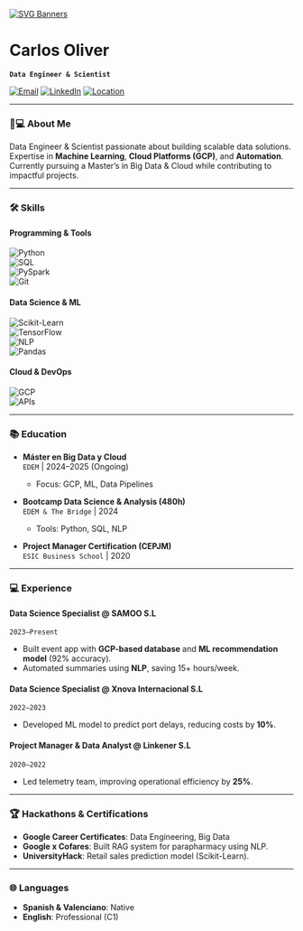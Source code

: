 [![SVG Banners](https://svg-banners.vercel.app/api?type=luminance&text1=Carlos%20Oliver👨‍💻&width=800&height=400)](https://github.com/Akshay090/svg-banners)

# Carlos Oliver  
**`Data Engineer & Scientist`**  

[![Email](https://img.shields.io/badge/Email-carlosoliver.coo%40gmail.com-red?style=flat&logo=gmail)](mailto:carlosoliver.coo@gmail.com)
[![LinkedIn](https://img.shields.io/badge/LinkedIn-Carlos_Oliver-blue?style=flat&logo=linkedin)](https://linkedin.com/in/carlos-oliver)
[![Location](https://img.shields.io/badge/Location-Valencia,%20Spain-green?style=flat&logo=map)]()

---

### 👨💻 **About Me**  
Data Engineer & Scientist passionate about building scalable data solutions. Expertise in **Machine Learning**, **Cloud Platforms (GCP)**, and **Automation**. Currently pursuing a Master’s in Big Data & Cloud while contributing to impactful projects.

---

### 🛠️ **Skills**  

#### **Programming & Tools**  
![Python](https://img.shields.io/badge/Python-Advanced-blue?logo=python)  
![SQL](https://img.shields.io/badge/SQL-Advanced-orange?logo=postgresql)  
![PySpark](https://img.shields.io/badge/PySpark-Intermediate-yellow?logo=apachespark)  
![Git](https://img.shields.io/badge/Git-Intermediate-red?logo=git)  

#### **Data Science & ML**  
![Scikit-Learn](https://img.shields.io/badge/Scikit--Learn-Advanced-blue?logo=scikitlearn)  
![TensorFlow](https://img.shields.io/badge/TensorFlow-Intermediate-orange?logo=tensorflow)  
![NLP](https://img.shields.io/badge/NLP-Intermediate-green)  
![Pandas](https://img.shields.io/badge/Pandas-Advanced-yellow?logo=pandas)  

#### **Cloud & DevOps**  
![GCP](https://img.shields.io/badge/Google_Cloud-Intermediate-blue?logo=googlecloud)  
![APIs](https://img.shields.io/badge/APIs-Intermediate-orange?logo=fastapi)  

---

### 📚 **Education**  
- **Máster en Big Data y Cloud**  
  `EDEM` | 2024–2025 (Ongoing)  
  - Focus: GCP, ML, Data Pipelines  

- **Bootcamp Data Science & Analysis (480h)**  
  `EDEM & The Bridge` | 2024  
  - Tools: Python, SQL, NLP  

- **Project Manager Certification (CEPJM)**  
  `ESIC Business School` | 2020  

---

### 💻 **Experience**  

#### **Data Science Specialist** @ SAMOO S.L  
`2023–Present`  
- Built event app with **GCP-based database** and **ML recommendation model** (92% accuracy).  
- Automated summaries using **NLP**, saving 15+ hours/week.  

#### **Data Science Specialist** @ Xnova Internacional S.L  
`2022–2023`  
- Developed ML model to predict port delays, reducing costs by **10%**.  

#### **Project Manager & Data Analyst** @ Linkener S.L  
`2020–2022`  
- Led telemetry team, improving operational efficiency by **25%**.  

---

### 🏆 **Hackathons & Certifications**  
- **Google Career Certificates**: Data Engineering, Big Data  
- **Google x Cofares**: Built RAG system for parapharmacy using NLP.  
- **UniversityHack**: Retail sales prediction model (Scikit-Learn).  

---

### 🌐 **Languages**  
- **Spanish & Valenciano**: Native  
- **English**: Professional (C1)  

